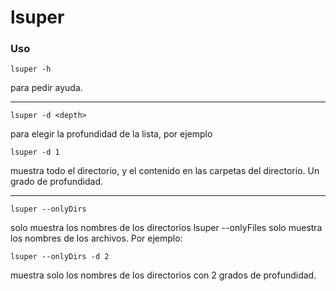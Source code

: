 # lsuper

### Uso

	lsuper -h

para pedir ayuda.

***

	lsuper -d <depth>
  
para elegir la profundidad de la lista, por ejemplo

	lsuper -d 1
  
muestra todo el directorio, y el contenido en las carpetas del directorio. Un grado de profundidad.

***

	lsuper --onlyDirs
solo muestra los nombres de los directorios
	lsuper --onlyFiles
solo muestra los nombres de los archivos.
Por ejemplo:

	lsuper --onlyDirs -d 2
muestra solo los nombres de los directorios con 2 grados de profundidad.
